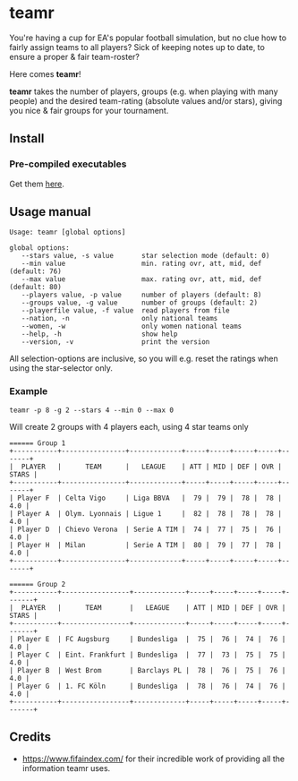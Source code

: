 # teamr
You're having a cup for EA's popular football simulation, but no clue how to fairly assign teams to all players?
Sick of keeping notes up to date, to ensure a proper & fair team-roster?

Here comes **teamr**!

**teamr** takes the number of players, groups (e.g. when playing with many people) and the desired team-rating (absolute values and/or stars), giving you nice & fair groups for your tournament.

## Install

### Pre-compiled executables
Get them [here](http://github.com/hpbuniat/teamr/releases).

## Usage manual
```console
Usage: teamr [global options]

global options:
   --stars value, -s value       star selection mode (default: 0)
   --min value                   min. rating ovr, att, mid, def (default: 76)
   --max value                   max. rating ovr, att, mid, def (default: 80)
   --players value, -p value     number of players (default: 8)
   --groups value, -g value      number of groups (default: 2)
   --playerfile value, -f value  read players from file
   --nation, -n                  only national teams
   --women, -w                   only women national teams
   --help, -h                    show help
   --version, -v                 print the version
```
All selection-options are inclusive, so you will e.g. reset the ratings when using the star-selector only.

### Example
```console
teamr -p 8 -g 2 --stars 4 --min 0 --max 0
```
Will create 2 groups with 4 players each, using 4 star teams only
```console
====== Group 1
+-----------+----------------+-------------+-----+-----+-----+-----+-------+
|  PLAYER   |      TEAM      |   LEAGUE    | ATT | MID | DEF | OVR | STARS |
+-----------+----------------+-------------+-----+-----+-----+-----+-------+
| Player F  | Celta Vigo     | Liga BBVA   |  79 |  79 |  78 |  78 |   4.0 |
| Player A  | Olym. Lyonnais | Ligue 1     |  82 |  78 |  78 |  78 |   4.0 |
| Player D  | Chievo Verona  | Serie A TIM |  74 |  77 |  75 |  76 |   4.0 |
| Player H  | Milan          | Serie A TIM |  80 |  79 |  77 |  78 |   4.0 |
+-----------+----------------+-------------+-----+-----+-----+-----+-------+

====== Group 2
+-----------+-----------------+-------------+-----+-----+-----+-----+-------+
|  PLAYER   |      TEAM       |   LEAGUE    | ATT | MID | DEF | OVR | STARS |
+-----------+-----------------+-------------+-----+-----+-----+-----+-------+
| Player E  | FC Augsburg     | Bundesliga  |  75 |  76 |  74 |  76 |   4.0 |
| Player C  | Eint. Frankfurt | Bundesliga  |  77 |  73 |  75 |  75 |   4.0 |
| Player B  | West Brom       | Barclays PL |  78 |  76 |  75 |  76 |   4.0 |
| Player G  | 1. FC Köln      | Bundesliga  |  78 |  76 |  74 |  76 |   4.0 |
+-----------+-----------------+-------------+-----+-----+-----+-----+-------+
```

## Credits
- https://www.fifaindex.com/ for their incredible work of providing all the information teamr uses.
